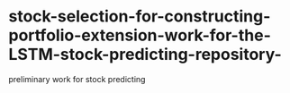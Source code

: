 # stock-selection-for-constructing-portfolio-extension-work-for-the-LSTM-stock-predicting-repository-
preliminary work for stock predicting 
